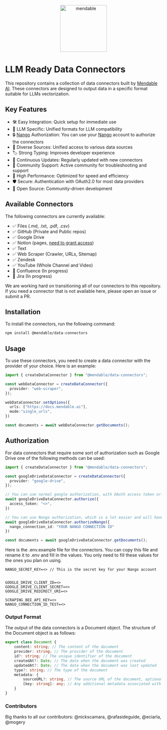 <div align="center">
  <img alt="mendable" height="150px" src="https://github.com/mendableai/data-connectors/blob/main/assets/mendable-logo.png">
</div>

# LLM Ready Data Connectors

This repository contains a collection of data connectors built by [Mendable AI](https://mendable.ai/?ref=data-connectors). These connectors are designed to output data in a specific format suitable for LLMs vectorization. 


## Key Features
- 🛠️ Easy Integration: Quick setup for immediate use
- 🎯 LLM Specific: Unified formats for LLM compatibility
- 🔒 [Nango](https://nango.dev) Authorization: You can use your [Nango](https://nango.dev) account to authorize the connectors
- 🔗 Diverse Sources: Unified access to various data sources
- 🏷️ Strong Typing: Improves developer experience
- 🔄 Continuous Updates: Regularly updated with new connectors
- 🤝 Community Support: Active community for troubleshooting and support
- 🚀 High Performance: Optimized for speed and efficiency
- 🛡️ Secure: Authentication with OAuth2.0 for most data providers 
- 💯 Open Source: Community-driven development



## Available Connectors

The following connectors are currently available:
- ✅ Files (.md, .txt, .pdf, .csv)
- ✅ GitHub (Private and Public repos)
- ✅ Google Drive
- ✅ Notion (pages, [need to grant access](https://github.com/mendableai/data-connectors/issues/8#issuecomment-1917829463))
- ✅ Text
- ✅ Web Scraper (Crawler, URLs, Sitemap)
- ✅ Zendesk
- ✅ YouTube (Whole Channel and Video)
- 🔄 Confluence (In progress)
- 🔄 Jira (In progress)


We are working hard on transitioning all of our connectors to this repository. If you need a connector that is not available here, please open an issue or submit a PR.

## Installation

To install the connectors, run the following command:

```bash
npm install @mendable/data-connectors
```

## Usage

To use these connectors, you need to create a data connector with the provider of your choice. Here is an example:

```typescript
import { createDataConnector } from "@mendable/data-connectors";

const webDataConnector = createDataConnector({
  provider: "web-scraper",
});

webDataConnector.setOptions({
  urls: ["https://docs.mendable.ai"],
  mode:"single_urls",
})

const documents = await webDataConnector.getDocuments();
```

## Authorization

For data connectors that require some sort of authorization such as Google Drive one of the following methods can be used:

```typescript
import { createDataConnector } from "@mendable/data-connectors";

const googleDriveDataConnector = createDataConnector({
  provider: "google-drive",
});

// You can use normal google authorization, with OAuth access token or...
await googleDriveDataConnector.authorize({
  access_token: "<>",
})

// You can use Nango authorization, which is a lot easier and will handle all the Auth part for you
await googleDriveDataConnector.authorizeNango({
  nango_connection_id: "YOUR NANGO CONNECTION ID"
})

const documents = await googleDriveDataConnector.getDocuments();
```


Here is the .env.example file for the connectors. You can copy this file and rename it to .env and fill in the values.
You only need to fill these values for the ones you plan on using.

```env
NANGO_SECRET_KEY=<> // This is the secret key for your Nango account


GOOGLE_DRIVE_CLIENT_ID=<>
GOOGLE_DRIVE_CLIENT_SECRET=<>
GOOGLE_DRIVE_REDIRECT_URI=<>

SCRAPING_BEE_API_KEY=<>
NANGO_CONNECTION_ID_TEST=<>
```

### Output Format

The output of the data connectors is a Document object. The structure of the Document object is as follows:

```typescript
export class Document {
    content: string; // The content of the document
    provider: string; // The provider of the document
    id?: string; // The unique identifier of the document
    createdAt?: Date; // The date when the document was created
    updatedAt?: Date; // The date when the document was last updated
    type?: string; // The type of the document
    metadata: {
        sourceURL?: string, // The source URL of the document, optional but should almost always contain.
        [key: string]: any; // Any additional metadata associated with the document
    }
}
```

### Contributors

Big thanks to all our contributors:
@nickscamara, @rafasideguide, @eciarla, @mogery
